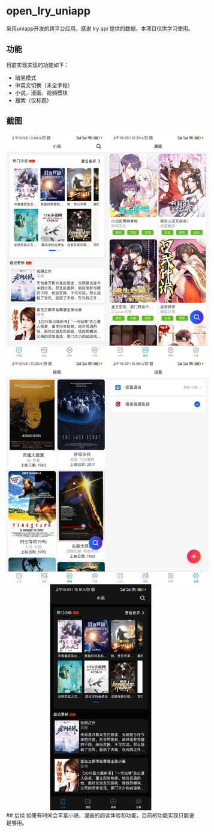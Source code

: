 # open_lry_uniapp
采用uniapp开发的跨平台应用，感谢 lry api 提供的数据，本项目仅供学习使用。
## 功能
目前实现实现的功能如下：
- 暗黑模式
- 中英文切换（未全字段）
- 小说、漫画、视频模块
- 搜索（仅标题）
## 截图
<div align="center" style="display:flex;just-content:space-around">
<img src="https://github.com/lloyd42/open_lry_uniapp/blob/main/src/static/fiction.jpg" alt="小说" style="width:270px;"/>
<img src="https://github.com/lloyd42/open_lry_uniapp/blob/main/src/static/comic.jpg" alt="漫画" style="width:270px;"/>
</div>
<div align="center" style="display:flex;just-content:space-around">
<img src="https://github.com/lloyd42/open_lry_uniapp/blob/main/src/static/video.jpg" alt="视频" style="width:270px;"/>
<img src="https://github.com/lloyd42/open_lry_uniapp/blob/main/src/static/setting.jpg" alt="设置" style="width:270px;"/>
</div>
<div align="center">
<img src="https://github.com/lloyd42/open_lry_uniapp/blob/main/src/static/dark.jpg" alt="暗黑模式" style="width:270px;"/>
</div>
## 后续
如果有时间会丰富小说、漫画的阅读体验和功能，目前的功能实现只能说是够用。
